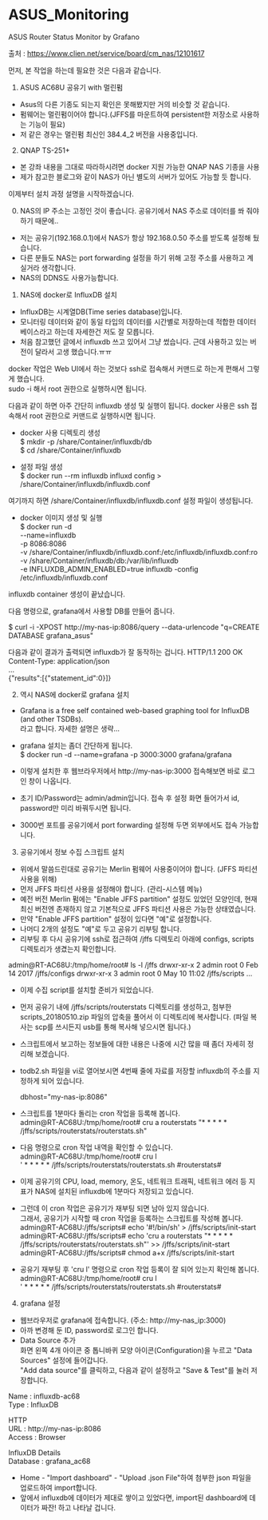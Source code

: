 # ASUS_Monitoring
ASUS Router Status Monitor by Grafano

출처 : https://www.clien.net/service/board/cm_nas/12101617


먼저, 본 작업을 하는데 필요한 것은 다음과 같습니다.

1. ASUS AC68U 공유기 with 멀린펌
- Asus의 다른 기종도 되는지 확인은 못해봤지만 거의 비슷할 것 같습니다.
- 펌웨어는 멀린펌이어야 합니다.(JFFS를 마운트하여 persistent한 저장소로 사용하는 기능이 필요)
- 저 같은 경우는 멀린펌 최신인 384.4_2 버전을 사용중입니다.
   
2. QNAP TS-251+
- 본 강좌 내용을 그대로 따라하시려면 docker 지원 가능한 QNAP NAS 기종을 사용
- 제가 참고한 블로그와 같이 NAS가 아닌 별도의 서버가 있어도 가능할 듯 합니다.

이제부터 설치 과정 설명을 시작하겠습니다.

0. NAS의 IP 주소는 고정인 것이 좋습니다. 공유기에서 NAS 주소로 데이터를 쏴 줘야 하기 때문에..
- 저는 공유기(192.168.0.1)에서 NAS가 항상 192.168.0.50 주소를 받도록 설정해 뒀습니다.
- 다른 분들도 NAS는 port forwarding 설정을 하기 위해 고정 주소를 사용하고 계실거라 생각합니다.
- NAS의 DDNS도 사용가능합니다.

1. NAS에 docker로 InfluxDB 설치
- InfluxDB는 시계열DB(Time series database)입니다.
- 모니터링 데이터와 같이 동일 타입의 데이터를 시간별로 저장하는데 적합한 데이터베이스라고 하는데
  자세한건 저도 잘 모릅니다.
- 처음 참고했던 글에서 influxdb 쓰고 있어서 그냥 썼습니다.
  근데 사용하고 있는 버전이 달라서 고생 했습니다.ㅠㅠ

docker 작업은 Web UI에서 하는 것보다 ssh로 접속해서 커맨드로 하는게 편해서 그렇게 했습니다.  
sudo -i 해서 root 권한으로 실행하시면 됩니다.

다음과 같이 하면 아주 간단히 influxdb 생성 및 실행이 됩니다.
docker 사용은 ssh 접속해서 root 권한으로 커맨드로 실행하시면 됩니다.

- docker 사용 디렉토리 생성  
$ mkdir -p /share/Container/influxdb/db  
$ cd /share/Container/influxdb  

- 설정 파일 생성  
$ docker run --rm influxdb influxd config > /share/Container/influxdb/influxdb.conf  

여기까지 하면 /share/Container/influxdb/influxdb.conf 설정 파일이 생성됩니다.  

- docker 이미지 생성 및 실행  
$ docker run -d  
      --name=influxdb  
      -p 8086:8086  
      -v /share/Container/influxdb/influxdb.conf:/etc/influxdb/influxdb.conf:ro  
      -v /share/Container/influxdb/db:/var/lib/influxdb  
      -e INFLUXDB_ADMIN_ENABLED=true 
      influxdb -config /etc/influxdb/influxdb.conf  

influxdb container 생성이 끝났습니다.

다음 명령으로, grafana에서 사용할 DB를 만들어 줍니다.  

$ curl -i -XPOST http://my-nas-ip:8086/query --data-urlencode "q=CREATE DATABASE grafana_asus"  

다음과 같이 결과가 출력되면 influxdb가 잘 동작하는 겁니다.
HTTP/1.1 200 OK  
Content-Type: application/json  
...  
{"results":[{"statement_id":0}]}  


2. 역시 NAS에 docker로 grafana 설치  
- Grafana is a free self contained web-based graphing tool for InfluxDB (and other TSDBs).  
  라고 합니다. 자세한 설명은 생략...  
 
- grafana 설치는 좀더 간단하게 됩니다.  
$ docker run -d --name=grafana -p 3000:3000 grafana/grafana  

- 이렇게 설치한 후 웹브라우저에서 http://my-nas-ip:3000 접속해보면 바로 로그인 창이 나옵니다.  
- 초기 ID/Password는 admin/admin입니다. 접속 후 설정 화면 들어가서 id, password만 미리 바꿔두시면 됩니다.  
- 3000번 포트를 공유기에서 port forwarding 설정해 두면 외부에서도 접속 가능합니다.  


3. 공유기에서 정보 수집 스크립트 설치
- 위에서 말씀드린대로 공유기는 Merlin 펌웨어 사용중이어야 합니다. (JFFS 파티션 사용을 위해)
- 먼저 JFFS 파티션 사용을 설정해야 합니다. (관리-시스템 메뉴)
- 예전 버전 Merlin 펌에는 "Enable JFFS partition" 설정도 있었던 모양인데, 현재 최신 버전엔
  존재하지 않고 기본적으로 JFFS 파티션 사용은 가능한 상태였습니다.
- 만약  "Enable JFFS partition" 설정이 있다면 "예"로 설정합니다.
- 나머디 2개의 설정도 "예"로 두고 공유기 리부팅 합니다.
- 리부팅 후 다시 공유기에 ssh로 접근하여 /jffs 디렉토리 아래에 configs, scripts 디렉토리가
  생겼는지 확인합니다.
 
admin@RT-AC68U:/tmp/home/root# ls -l /jffs
drwxr-xr-x    2 admin root             0 Feb 14  2017 /jffs/configs
drwxr-xr-x    3 admin root             0 May 10 11:02 /jffs/scripts
...

- 이제 수집 script를 설치할 준비가 되었습니다.
- 먼저 공유기 내에 /jffs/scripts/routerstats 디렉토리를 생성하고, 첨부한 scripts_20180510.zip
  파일의 압축을 풀어서 이 디렉토리에 복사합니다.
  (파일 복사는 scp를 쓰시든지 usb를 통해 복사해 넣으시면 됩니다.)
- 스크립트에서 보고하는 정보들에 대한 내용은 나중에 시간 많을 때 좀더 자세히 정리해 보겠습니다.
- todb2.sh 파일을 vi로 열어보시면 4번째 줄에 자료를 저장할 influxdb의 주소를 지정하게 되어 있습니다.
   
  dbhost="my-nas-ip:8086"  
 
- 스크립트를 1분마다 돌리는 cron 작업을 등록해 봅니다.  
admin@RT-AC68U:/tmp/home/root# cru a routerstats "* * * * * /jffs/scripts/routerstats/routerstats.sh"  
  
- 다음 명령으로 cron 작업 내역을 확인할 수 있습니다.  
admin@RT-AC68U:/tmp/home/root# cru l  
' * * * * * /jffs/scripts/routerstats/routerstats.sh #routerstats#  

- 이제 공유기의 CPU, load, memory, 온도, 네트워크 트래픽, 네트워크 에러 등 지표가 NAS에 설치된 influxdb에 1분마다 저장되고 있습니다.
- 그런데 이 cron 작업은 공유기가 재부팅 되면 남아 있지 않습니다.  
  그래서, 공유기가 시작할 때 cron 작업을 등록하는 스크립트를 작성해 봅니다.  
admin@RT-AC68U:/jffs/scripts# echo '#!/bin/sh' > /jffs/scripts/init-start  
admin@RT-AC68U:/jffs/scripts# echo 'cru a routerstats "* * * * * /jffs/scripts/routerstats/routerstats.sh"' >> /jffs/scripts/init-start  
admin@RT-AC68U:/jffs/scripts# chmod a+x /jffs/scripts/init-start  

- 공유기 재부팅 후 'cru l' 명령으로 cron 작업 등록이 잘 되어 있는지 확인해 봅니다.  
admin@RT-AC68U:/tmp/home/root# cru l  
' * * * * * /jffs/scripts/routerstats/routerstats.sh #routerstats#  


4. grafana 설정
- 웹브라우저로 grafana에 접속합니다. (주소: http://my-nas_ip:3000)  
- 아까 변경해 둔 ID, password로 로그인 합니다.  
- Data Source 추가  
  화면 왼쪽 4개 아이콘 중 톱니바퀴 모양 아이콘(Configuration)을 누르고 "Data Sources" 설정에 들어갑니다.  
  "Add data source"를 클릭하고, 다음과 같이 설정하고 "Save & Test"를 눌러 저장합니다.  
  
Name : influxdb-ac68  
Type : InfluxDB  
  
HTTP  
URL : http://my-nas-ip:8086  
Access : Browser  
  
InfluxDB Details  
Database : grafana_ac68  

- Home - "Import dashboard" - "Upload .json File"하여 첨부한 json 파일을 업로드하여 import합니다.  
- 앞에서 influxdb에 데이터가 제대로 쌓이고 있었다면, import된 dashboard에 데이터가 짜잔! 하고 나타날 겁니다.  


